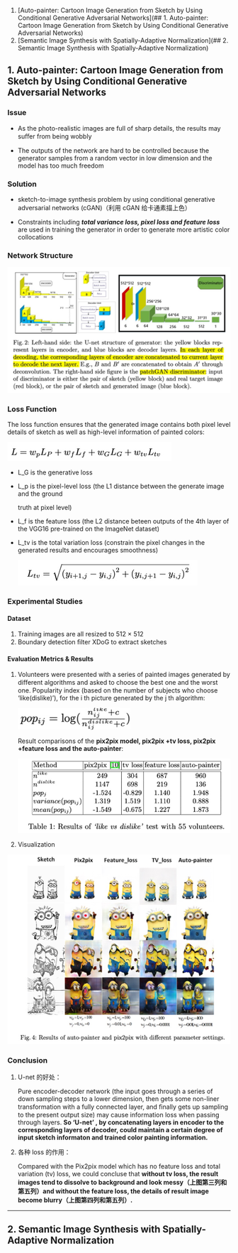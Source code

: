1. [Auto-painter: Cartoon Image Generation from Sketch by Using Conditional Generative Adversarial Networks](## 1. Auto-painter: Cartoon Image Generation from Sketch by Using Conditional Generative Adversarial Networks)
2. [Semantic Image Synthesis with Spatially-Adaptive Normalization](## 2. Semantic Image Synthesis with Spatially-Adaptive Normalization)



## 1. Auto-painter: Cartoon Image Generation from Sketch by Using Conditional Generative Adversarial Networks

### Issue

- As the photo-realistic images are full of sharp details, the results may suﬀer from being wobbly

- The outputs of the network are hard to be controlled because the generator samples from a random vector in low dimension and the model has too much freedom

  

### Solution

- sketch-to-image synthesis problem by using conditional generative adversarial networks (cGAN)（利用 cGAN 给卡通素描上色）

- Constraints including ***total variance loss, pixel loss and feature loss*** are used in training the generator in order to generate more artistic color collocations

  

### Network Structure

![arch1](Assets/3/arch1.jpg)



### Loss Function

The loss function ensures that the generated image contains both pixel level details of sketch as well as high-level information of painted colors:

![loss1](Assets/3/loss1.jpg)

- L_G is the generative loss

- L_p is the pixel-level loss (the L1 distance between the generate image and the ground

  truth at pixel level)

- L_f is the feature loss (the L2 distance beteen outputs of the 4th layer of the VGG16 pre-trained on the ImageNet dataset)

- L_tv is the total variation loss (constrain the pixel changes in the generated results and encourages smoothness)

  ![losstv](Assets/3/loss_tv.jpg)



### Experimental Studies

#### Dataset

1. Training images are all resized to 512 × 512
2. Boundary detection ﬁlter XDoG to extract sketches



#### Evaluation Metrics & Results

1. Volunteers were presented with a series of painted images generated by diﬀerent algorithms and asked to choose the best one and the worst one. Popularity index (based on the number of subjects who choose ‘like(dislike)’), for the i th picture generated by the j th algorithm:

   ![eva1](Assets/3/eva1.jpg)

   Result comparisons of the **pix2pix model, pix2pix +tv loss, pix2pix +feature loss and the auto-painter**:

   ![res1](Assets/3/res1.jpg)

2. Visualization

![res2](Assets/3/res2.jpg)



### Conclusion

1. U-net 的好处：

   Pure encoder-decoder network (the input goes through a series of down sampling steps to a lower dimension, then gets some non-liner transformation with a fully connected layer, and ﬁnally gets up sampling to the present output size) may cause information loss when passing through layers. **So ‘U-net’ , by concatenating layers in encoder to the corresponding layers of decoder, could maintain a certain degree of input sketch informaton and trained color painting information.**

2. 各种 loss 的作用：

   Compared with the Pix2pix model which has no feature loss and total variation (tv) loss, we could concluse that **without tv loss, the result images tend to dissolve to background and look messy（上图第三列和第五列）and without the feature loss, the details of result image become blurry（上图第四列和第五列）.**

------



## 2. Semantic Image Synthesis with Spatially-Adaptive Normalization

